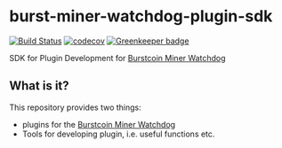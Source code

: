 # burst-miner-watchdog-plugin-sdk

[![Build Status](https://travis-ci.org/ohager/burst-miner-watchdog-plugin-sdk.svg?branch=master)](https://travis-ci.org/ohager/burst-miner-watchdog-plugin-sdk) [![codecov](https://codecov.io/gh/ohager/burst-miner-watchdog-plugin-sdk/branch/master/graph/badge.svg)](https://codecov.io/gh/ohager/burst-miner-watchdog-plugin-sdk) [![Greenkeeper badge](https://badges.greenkeeper.io/ohager/burst-miner-watchdog-plugin-sdk.svg)](https://greenkeeper.io/)

SDK for Plugin Development for [Burstcoin Miner Watchdog](https://github.com/ohager/burst-miner-watchdog.git)


## What is it?

This repository provides two things:

- plugins for the [Burstcoin Miner Watchdog](https://github.com/ohager/burst-miner-watchdog.git)
- Tools for developing plugin, i.e. useful functions etc.

